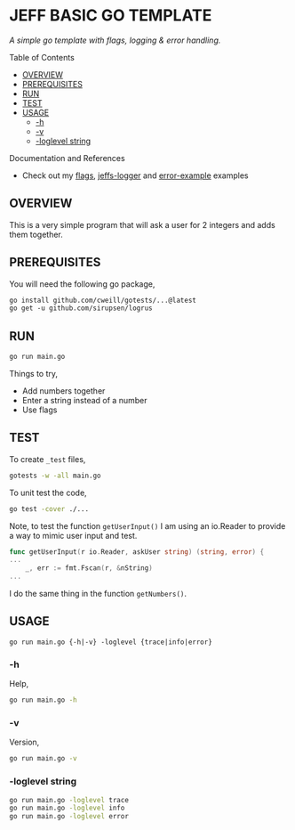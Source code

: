 # JEFF BASIC GO TEMPLATE

_A simple go template with flags, logging & error handling._

Table of Contents

* [OVERVIEW](https://github.com/JeffDeCola/my-go-examples/tree/master/common-go/my-generic-go-template/jeffs-basic-go-template#overview)
* [PREREQUISITES](https://github.com/JeffDeCola/my-go-examples/tree/master/common-go/my-generic-go-template/jeffs-basic-go-template#prerequisites)
* [RUN](https://github.com/JeffDeCola/my-go-examples/tree/master/common-go/my-generic-go-template/jeffs-basic-go-template#run)
* [TEST](https://github.com/JeffDeCola/my-go-examples/tree/master/common-go/my-generic-go-template/jeffs-basic-go-template#test)
* [USAGE](https://github.com/JeffDeCola/my-go-examples/tree/master/common-go/my-generic-go-template/jeffs-basic-go-template#usage)
  * [-h](https://github.com/JeffDeCola/my-go-examples/tree/master/common-go/my-generic-go-template/jeffs-basic-go-template#-h)
  * [-v](https://github.com/JeffDeCola/my-go-examples/tree/master/common-go/my-generic-go-template/jeffs-basic-go-template#-v)
  * [-loglevel string](https://github.com/JeffDeCola/my-go-examples/tree/master/common-go/my-generic-go-template/jeffs-basic-go-template#-loglevel-string)

Documentation and References

* Check out my
  [flags](https://github.com/JeffDeCola/my-go-examples/tree/master/common-go/flags/flags),
  [jeffs-logger](https://github.com/JeffDeCola/my-go-examples/tree/master/common-go/logging/jeffs-logger)
  and
  [error-example](https://github.com/JeffDeCola/my-go-examples/tree/master/common-go/error-reporting/error-example)
  examples

## OVERVIEW

This is a very simple program that will ask a user for 2 integers
and adds them together.

## PREREQUISITES

You will need the following go package,

```txt
go install github.com/cweill/gotests/...@latest
go get -u github.com/sirupsen/logrus
```

## RUN

```bash
go run main.go
```

Things to try,

* Add numbers together
* Enter a string instead of a number
* Use flags

## TEST

To create `_test` files,

```bash
gotests -w -all main.go
```

To unit test the code,

```bash
go test -cover ./...
```

Note, to test the function `getUserInput()` I am using an io.Reader to provide
a way to mimic user input and test.

```go
func getUserInput(r io.Reader, askUser string) (string, error) {
...
    _, err := fmt.Fscan(r, &nString)
...
```

I do the same thing in the function `getNumbers()`.

## USAGE

```text
go run main.go {-h|-v} -loglevel {trace|info|error}
```

### -h

Help,

```bash
go run main.go -h
```

### -v

Version,

```bash
go run main.go -v
```

### -loglevel string

```bash
go run main.go -loglevel trace
go run main.go -loglevel info
go run main.go -loglevel error
```
